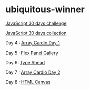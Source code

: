 # ubiquitous-winner
[JavaScript 30 days challenge](https://github.com/wesbos/JavaScript30)

[JavaScript 30 days collection](https://codepen.io/collection/XdvNLQ/)

Day 4 : [Array Cardio Day 1](https://repl.it/@kartikadur/VelvetyExcitedPerl)

Day 5 : [Flex Panel Gallery](https://codepen.io/kartikadur/pen/ZxqzYJ)

Day 6: [Type Ahead](https://codepen.io/kartikadur/pen/rdqoyx)

Day 7 : [Array Cardio Day 2](https://repl.it/@kartikadur/RuddyScentedEquations)

Day 8 : [HTML Canvas](https://codepen.io/kartikadur/pen/OvamGN)